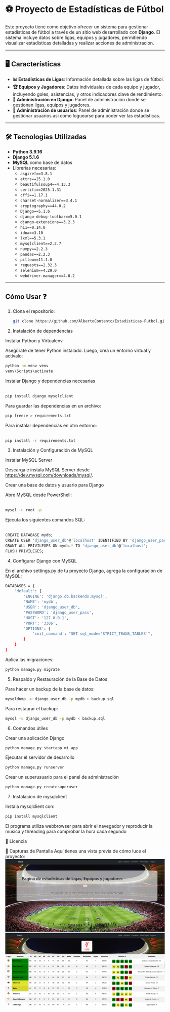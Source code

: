 # ⚽ Proyecto de Estadísticas de Fútbol

Este proyecto tiene como objetivo ofrecer un sistema para gestionar estadísticas de fútbol a través de un sitio web desarrollado con **Django**. El sistema incluye datos sobre ligas, equipos y jugadores, permitiendo visualizar estadísticas detalladas y realizar acciones de administración.

---

## 🖥️ Características

- **📊 Estadísticas de Ligas**: Información detallada sobre las ligas de fútbol.
- **🏆 Equipos y Jugadores**: Datos individuales de cada equipo y jugador, incluyendo goles, asistencias, y otros indicadores clave de rendimiento.
- **🔧 Administración en Django**: Panel de administración donde se gestionan ligas, equipos y jugadores.
- **🔑 Administración de usuarios**: Panel de administración donde se gestionar usuarios asi como loguearse para poder ver las estadisticas.

---

## 🛠️ Tecnologías Utilizadas

- **Python 3.9.16**
- **Django 5.1.6**
- **MySQL** como base de datos
- Librerías necesarias:
  - `asgiref==3.8.1`
  - `attrs==25.1.0`
  - `beautifulsoup4==4.13.3`
  - `certifi==2025.1.31`
  - `cffi==1.17.1`
  - `charset-normalizer==3.4.1`
  - `cryptography==44.0.2`
  - `Django==5.1.6`
  - `django-debug-toolbar==5.0.1`
  - `django-extensions==3.2.3`
  - `h11==0.14.0`
  - `idna==3.10`
  - `lxml==5.3.1`
  - `mysqlclient==2.2.7`
  - `numpy==2.2.3`
  - `pandas==2.2.3`
  - `pillow==11.1.0`
  - `requests==2.32.3`
  - `selenium==4.29.0`
  - `webdriver-manager==4.0.2`

---

## Cómo Usar ❓

1. Clona el repositorio:

   ```bash
   git clone https://github.com/AlbertoContento/Estadisticas-Futbol.git
    ```

2. Instalación de dependencias

Instalar Python y Virtualenv

Asegúrate de tener Python instalado. Luego, crea un entorno virtual y actívalo:
``` bash
python -m venv venv
venv\Scripts\activate
```
Instalar Django y dependencias necesarias
``` bash

pip install django mysqlclient
```
Para guardar las dependencias en un archivo:
``` bash
pip freeze > requirements.txt
```
Para instalar dependencias en otro entorno:
``` bash

pip install -r requirements.txt
```
3. Instalación y Configuración de MySQL

Instalar MySQL Server

Descarga e instala MySQL Server desde https://dev.mysql.com/downloads/mysql/.

Crear una base de datos y usuario para Django

Abre MySQL desde PowerShell:
``` bash

mysql -u root -p
```
Ejecuta los siguientes comandos SQL:
``` bash

CREATE DATABASE mydb;
CREATE USER 'django_user_db'@'localhost' IDENTIFIED BY 'django_user_pass';
GRANT ALL PRIVILEGES ON mydb.* TO 'django_user_db'@'localhost';
FLUSH PRIVILEGES;
```
4. Configurar Django con MySQL

En el archivo settings.py de tu proyecto Django, agrega la configuración de MySQL:
``` bash
DATABASES = {
    'default': {
        'ENGINE': 'django.db.backends.mysql',
        'NAME': 'mydb',
        'USER': 'django_user_db',
        'PASSWORD': 'django_user_pass',
        'HOST': '127.0.0.1',
        'PORT': '3306',
        'OPTIONS': {
            'init_command': "SET sql_mode='STRICT_TRANS_TABLES'",
        }
    }
}
```
Aplica las migraciones:
``` bash
python manage.py migrate
```
5. Respaldo y Restauración de la Base de Datos

Para hacer un backup de la base de datos:
``` bash
mysqldump -u django_user_db -p mydb > backup.sql
```
Para restaurar el backup:
``` bash
mysql -u django_user_db -p mydb < backup.sql
```
6. Comandos útiles

Crear una aplicación Django
``` bash
python manage.py startapp mi_app
```
Ejecutar el servidor de desarrollo
``` bash
python manage.py runserver
```
Crear un superusuario para el panel de administración
``` bash
python manage.py createsuperuser
```
7. Instalacion de mysqlclient

Instala mysqlclient con:
``` bash
pip install mysqlclient
```

El programa utiliza webbrowser para abrir el navegador y reproducir la musica y threading para comprobar la hora cada segundo

📄 Licencia

🎨 Capturas de Pantalla 
Aquí tienes una vista previa de cómo luce el proyecto:
![Pantalla Principal](https://github.com/AlbertoContento/Estadisticas-Futbol/blob/main/assets/Captura%20de%20pantalla.png)
![Pantalla Principal](https://github.com/AlbertoContento/Estadisticas-Futbol/blob/main/assets/Captura%20de%20pantalla1.png)
